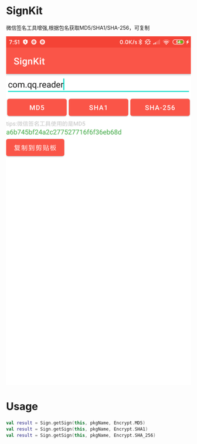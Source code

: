 # SignKit
微信签名工具增强,根据包名获取MD5/SHA1/SHA-256，可复制

![](https://raw.githubusercontent.com/robinxdroid/SignKit/main/device-2020-12-07-145151.png)

# Usage

```kotlin
val result = Sign.getSign(this, pkgName, Encrypt.MD5)
val result = Sign.getSign(this, pkgName, Encrypt.SHA1)
val result = Sign.getSign(this, pkgName, Encrypt.SHA_256)
```
